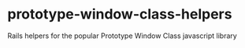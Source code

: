 prototype-window-class-helpers
==============================

Rails helpers for the popular Prototype Window Class javascript library